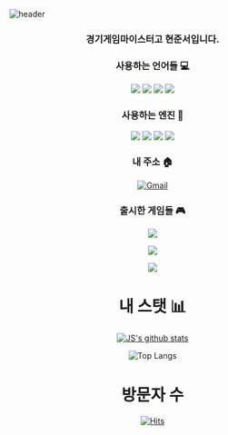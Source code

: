 ![header](https://capsule-render.vercel.app/api?type=slice&color=gradient&text=%20JunseoHyeon%20%20&height=200&fontSize=100) 

<!--
**hjs6082/hjs6082** is a ✨ _special_ ✨ repository because its `README.md` (this file) appears on your GitHub profile.

Here are some ideas to get you started:

- 🔭 I’m currently working on ...
- 🌱 I’m currently learning ...
- 👯 I’m looking to collaborate on ...
- 🤔 I’m looking for help with ...
- 💬 Ask me about ...
- 📫 How to reach me: ...
- 😄 Pronouns: ...
- ⚡ Fun fact: ...
-->

<div align="center">

  
### 경기게임마이스터고 현준서입니다.
  
### 사용하는 언어들 💻
<img src="https://img.shields.io/badge/Python-3766AB?style=flat-square&logo=Python&logoColor=white"/></a>
<img src="https://img.shields.io/badge/Lua-2C2D72?style=flat-square&logo=Lua&logoColor=white"/></a>
<img src="https://img.shields.io/badge/C++-00599C?style=flat-square&logo=C%2B%2B&logoColor=white"/></a>
<img src="https://img.shields.io/badge/C Sharp-239120?style=flat-square&logo=C Sharp&logoColor=white"/></a>

### 사용하는 엔진 🔨
<img src="https://img.shields.io/badge/Unity-0E1128?style=flat-square&logo=Unity&logoColor=white"/></a>
<img src="https://img.shields.io/badge/Visual Studio Code-007ACC?style=flat-square&logo=Visual Studio Code&logoColor=white"/></a>
<img src="https://img.shields.io/badge/Roblox-000000?style=flat-square&logo=Roblox&logoColor=white"/></a>
<img src="https://img.shields.io/badge/Visual Studio-5C2D91?style=flat-square&logo=Visual Studio&logoColor=white"/></a>

### 내 주소 🏠 
[![Gmail](https://img.shields.io/badge/Gmail-EA4335?style=for-the-badge&logo=Gmail&logoColor=white)](mailto:hjs77143@gmail.com)

### 출시한 게임들 🎮

<a href="https://teampsf.itch.io/project-sf/"><img src="https://img.shields.io/badge/Unreal Engine-0E1128?style=flat-square&logo=Unreal Engine&logoColor=white&link=https://https://teampsf.itch.io/project-sf"/></a>

<a href="https://drive.google.com/file/d/1X1HIQOA4m8XbOBQmRSFxGMP9HFuanrm2/view"><img src="https://img.shields.io/badge/Unity-0E1128?style=flat-square&logo=Unity&logoColor=white&link=https://https://drive.google.com/file/d/1X1HIQOA4m8XbOBQmRSFxGMP9HFuanrm2/view"/></a>

<a href="https://github.com/juhyeong0823/gameJemWithJunsu"><img src="https://img.shields.io/badge/Unity-0E1128?style=flat-square&logo=Unity&logoColor=white&link=https://https://github.com/juhyeong0823/gameJemWithJunsu"/></a>
 

# 내 스탯 📊
[![JS's github stats](https://github-readme-stats.vercel.app/api?username=hjs6082&show_icons=true&theme=monokai)](https://github.com/hjs6082/github-readme-stats) 

<!--[![Solved.ac Profile](http://mazassumnida.wtf/api/v2/generate_badge?boj=hjs6082)](https://solved.ac/hjs6082/)-->

![Top Langs](https://github-readme-stats.vercel.app/api/top-langs/?username=hjs6082&layout=compact&theme=tokyonight)

# 방문자 수
[![Hits](https://hits.seeyoufarm.com/api/count/incr/badge.svg?url=https%3A%2F%2Fgithub.com%2Fhjs6082%2Fhit-counter&count_bg=%2379C83D&title_bg=%23555555&icon=&icon_color=%23E7E7E7&title=hits&edge_flat=false)](https://hits.seeyoufarm.com)
</div>
